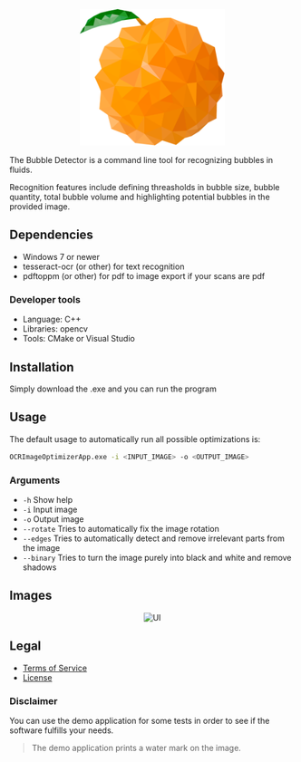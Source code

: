 <p align="center"><img src="https://raw.githubusercontent.com/Karaka-Management/Assets/master/art/logo.png" width="256" alt="Logo"></p>

The Bubble Detector is a command line tool for recognizing bubbles in fluids.

Recognition features include defining threasholds in bubble size, bubble quantity, total bubble volume and highlighting potential bubbles in the provided image.

## Dependencies

* Windows 7 or newer
* tesseract-ocr (or other) for text recognition
* pdftoppm (or other) for pdf to image export if your scans are pdf

### Developer tools

* Language: C++
* Libraries: opencv
* Tools: CMake or Visual Studio

## Installation

Simply download the .exe and you can run the program

## Usage

The default usage to automatically run all possible optimizations is:

```sh
OCRImageOptimizerApp.exe -i <INPUT_IMAGE> -o <OUTPUT_IMAGE>
```

### Arguments

* `-h` Show help
* `-i` Input image
* `-o` Output image
* `--rotate` Tries to automatically fix the image rotation
* `--edges` Tries to automatically detect and remove irrelevant parts from the image
* `--binary` Tries to turn the image purely into black and white and remove shadows

## Images

<p align="center"><img src="img/OCRImageOptimizer_splash.png" alt="UI"></p>

## Legal

* [Terms of Service](https://jingga.app/en/terms)
* [License](https://github.com/Karaka-Management/OCRImageOptimizerApp/blob/master/LICENSE.txt)

### Disclaimer

You can use the demo application for some tests in order to see if the software fulfills your needs.

> The demo application prints a water mark on the image.
